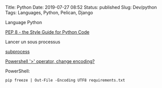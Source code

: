 Title: Python
Date: 2019-07-27 08:52
Status: published
Slug: Dev/python
Tags: Languages, Python, Pelican, Django

Language Python

[PEP 8 - the Style Guide for Python Code](https://pep8.org/)

Lancer un sous processus

[subprocess](https://docs.python.org/3.5/library/subprocess.html)


[Powershell '>' operator, change encoding?](https://stackoverflow.com/questions/24771402/powershell-operator-change-encoding)

PowerShell:

    pip freeze | Out-File -Encoding UTF8 requirements.txt
